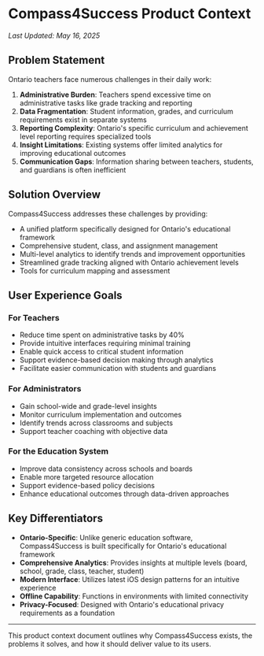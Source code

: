 # Compass4Success Product Context

*Last Updated: May 16, 2025*

## Problem Statement

Ontario teachers face numerous challenges in their daily work:

1. **Administrative Burden**: Teachers spend excessive time on administrative tasks like grade tracking and reporting
2. **Data Fragmentation**: Student information, grades, and curriculum requirements exist in separate systems
3. **Reporting Complexity**: Ontario's specific curriculum and achievement level reporting requires specialized tools
4. **Insight Limitations**: Existing systems offer limited analytics for improving educational outcomes
5. **Communication Gaps**: Information sharing between teachers, students, and guardians is often inefficient

## Solution Overview

Compass4Success addresses these challenges by providing:

- A unified platform specifically designed for Ontario's educational framework
- Comprehensive student, class, and assignment management
- Multi-level analytics to identify trends and improvement opportunities
- Streamlined grade tracking aligned with Ontario achievement levels
- Tools for curriculum mapping and assessment

## User Experience Goals

### For Teachers

- Reduce time spent on administrative tasks by 40%
- Provide intuitive interfaces requiring minimal training
- Enable quick access to critical student information
- Support evidence-based decision making through analytics
- Facilitate easier communication with students and guardians

### For Administrators

- Gain school-wide and grade-level insights
- Monitor curriculum implementation and outcomes
- Identify trends across classrooms and subjects
- Support teacher coaching with objective data

### For the Education System

- Improve data consistency across schools and boards
- Enable more targeted resource allocation
- Support evidence-based policy decisions
- Enhance educational outcomes through data-driven approaches

## Key Differentiators

- **Ontario-Specific**: Unlike generic education software, Compass4Success is built specifically for Ontario's educational framework
- **Comprehensive Analytics**: Provides insights at multiple levels (board, school, grade, class, teacher, student)
- **Modern Interface**: Utilizes latest iOS design patterns for an intuitive experience
- **Offline Capability**: Functions in environments with limited connectivity
- **Privacy-Focused**: Designed with Ontario's educational privacy requirements as a foundation

---

This product context document outlines why Compass4Success exists, the problems it solves, and how it should deliver value to its users.
